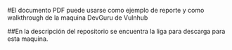 #El documento PDF puede usarse como ejemplo de reporte y como walkthrough de la maquina DevGuru de Vulnhub

##En la descripción del repositorio se encuentra la liga para descarga para esta maquina.
